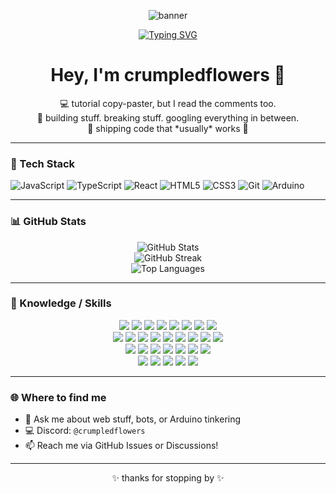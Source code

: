 <!-- Banner -->
<p align="center">
  <img src="https://raw.githubusercontent.com/crumpledflowers/crumpledflowers/main/banner.png" alt="banner" />
</p>

<!-- Typing SVG -->
<p align="center">
  <a href="https://github.com/crumpledflowers">
    <img src="https://readme-typing-svg.demolab.com?font=Fira+Code&size=22&pause=1000&color=E7CFAA&center=true&vCenter=true&width=500&lines=tutorial+copy-paster;arduino+tinkerer;web+dev+in+progress;breaking+things+on+purpose;vibing+with+console.logs" alt="Typing SVG" />
  </a>
</p>

<h1 align="center">Hey, I'm crumpledflowers 🌸</h1>

<p align="center">
  💻 tutorial copy-paster, but I read the comments too. <br>
  🧪 building stuff. breaking stuff. googling everything in between. <br>
  🚀 shipping code that *usually* works 👀
</p>

---

### 🧰 Tech Stack

![JavaScript](https://img.shields.io/badge/-JavaScript-black?style=flat-square&logo=javascript)
![TypeScript](https://img.shields.io/badge/-TypeScript-black?style=flat-square&logo=typescript)
![React](https://img.shields.io/badge/-React-black?style=flat-square&logo=react)
![HTML5](https://img.shields.io/badge/-HTML5-black?style=flat-square&logo=html5)
![CSS3](https://img.shields.io/badge/-CSS3-black?style=flat-square&logo=css3)
![Git](https://img.shields.io/badge/-Git-black?style=flat-square&logo=git)
![Arduino](https://img.shields.io/badge/-Arduino-black?style=flat-square&logo=arduino)

---

### 📊 GitHub Stats

<p align="center">
  <img src="https://github-readme-stats.vercel.app/api?username=crumpledflowers&show_icons=true&theme=radical" alt="GitHub Stats" />
  <br />
  <img src="https://streak-stats.demolab.com?user=crumpledflowers&theme=radical" alt="GitHub Streak" />
  <br />
  <img src="https://github-readme-stats.vercel.app/api/top-langs/?username=crumpledflowers&layout=compact&theme=radical" alt="Top Languages" />
</p>

---

### 🧠 Knowledge / Skills

<p align="center">

<img src="https://img.shields.io/badge/-Burp%20Suite-black?logo=burpsuite&logoColor=orange"/>
<img src="https://img.shields.io/badge/-Metasploit-black?logo=metasploit&logoColor=white"/>
<img src="https://img.shields.io/badge/-Wireshark-black?logo=wireshark&logoColor=blue"/>
<img src="https://img.shields.io/badge/-Bash-black?logo=gnubash&logoColor=white"/>
<img src="https://img.shields.io/badge/-Python-black?logo=python"/>
<img src="https://img.shields.io/badge/-Linux-black?logo=linux"/>
<img src="https://img.shields.io/badge/-Go-black?logo=go"/>
<img src="https://img.shields.io/badge/-Git-black?logo=git"/>

<br>

<img src="https://img.shields.io/badge/-Debian-black?logo=debian"/>
<img src="https://img.shields.io/badge/-Docker-black?logo=docker"/>
<img src="https://img.shields.io/badge/-Flutter-black?logo=flutter"/>
<img src="https://img.shields.io/badge/-C-black?logo=c"/>
<img src="https://img.shields.io/badge/-C++-black?logo=c%2B%2B"/>
<img src="https://img.shields.io/badge/-Java-black?logo=java"/>
<img src="https://img.shields.io/badge/-HTML5-black?logo=html5"/>
<img src="https://img.shields.io/badge/-CSS3-black?logo=css3"/>
<img src="https://img.shields.io/badge/-JavaScript-black?logo=javascript"/>

<br>

<img src="https://img.shields.io/badge/-BlackArch-black?logo=archlinux&logoColor=red"/>
<img src="https://img.shields.io/badge/-MongoDB-black?logo=mongodb"/>
<img src="https://img.shields.io/badge/-ExpressJS-black?logo=express"/>
<img src="https://img.shields.io/badge/-React-black?logo=react"/>
<img src="https://img.shields.io/badge/-Parrot%20OS-black?logo=linux&logoColor=green"/>
<img src="https://img.shields.io/badge/-Node.js-black?logo=node.js"/>
<img src="https://img.shields.io/badge/-Ubuntu-black?logo=ubuntu"/>

<br>

<img src="https://img.shields.io/badge/-Kali%20Linux-black?logo=kalilinux&logoColor=blue"/>
<img src="https://img.shields.io/badge/-VS%20Code-black?logo=visualstudiocode"/>
<img src="https://img.shields.io/badge/-Bugcrowd-black?logo=bugcrowd"/>
<img src="https://img.shields.io/badge/-HackerOne-black?logo=hackerone"/>
<img src="https://img.shields.io/badge/-Intigriti-black?logo=intigriti"/>

</p>

---

### 🌐 Where to find me

- 💬 Ask me about web stuff, bots, or Arduino tinkering  
- 💻 Discord: `@crumpledflowers`  
- 📫 Reach me via GitHub Issues or Discussions!

---

<p align="center">✨ thanks for stopping by ✨</p>
